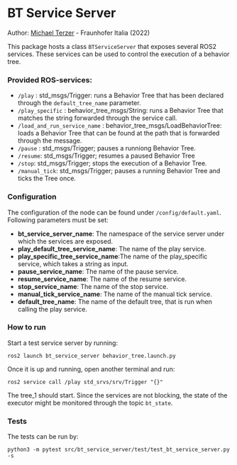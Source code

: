 # BT Service Server

Author: [Michael Terzer](mailto:michael.terzer@fraunhofer.it) - Fraunhofer Italia (2022)

This package hosts a class `BTServiceServer` that exposes several ROS2 services. These services can be used to control the execution of a behavior tree.

### Provided ROS-services:

- `/play` : std_msgs/Trigger: runs a Behavior Tree that has been declared through the `default_tree_name` parameter.
- `/play_specific` : behavior_tree_msgs/String: runs a Behavior Tree that matches the string forwarded through the service call.
- `/load_and_run_service_name` : behavior_tree_msgs/LoadBehaviorTree: loads a Behavior Tree that can be found at the path that is forwarded through the message.
- `/pause` : std_msgs/Trigger; pauses a runniong Behavior Tree.
- `/resume`: std_msgs/Trigger; resumes a paused Behavior Tree
- `/stop`: std_msgs/Trigger; stops the execution of a Behavior Tree.
- `/manual_tick`: std_msgs/Trigger; pauses a running Behavior Tree and ticks the Tree once.

### Configuration

The configuration of the node can be found under `/config/default.yaml`. Following parameters must be set:

- **bt_service_server_name**: The namespace of the service server under which the services are exposed.
- **play_default_tree_service_name**: The name of the play service.
- **play_specific_tree_service_name**:The name of the play_specific service, which takes a string as input.
- **pause_service_name**: The name of the pause service.
- **resume_service_name**: The name of the resume service.
- **stop_service_name**: The name of the stop service.
- **manual_tick_service_name**: The name of the manual tick service.
- **default_tree_name**: The name of the default tree, that is run when calling the play service.

### How to run

Start a test service server by running:

```
ros2 launch bt_service_server behavior_tree.launch.py
```

Once it is up and running, open another terminal and run:

```
ros2 service call /play std_srvs/srv/Trigger "{}"
```

The tree_1 should start. Since the services are not blocking, the state of the executor might be monitored through the topic `bt_state`. 

### Tests

The tests can be run by:

```
python3 -m pytest src/bt_service_server/test/test_bt_service_server.py -s
```
